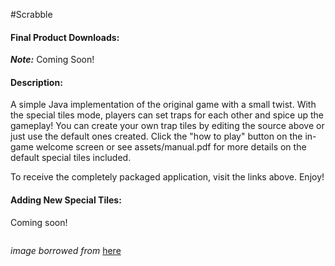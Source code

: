 #Scrabble
#### Final Product Downloads:

**_Note:_** Coming Soon!

#### Description:
A simple Java implementation of the original game with a small twist. With the special tiles mode, players can set traps for each other and spice up the gameplay! You can create your own trap tiles by editing the source above or just use the default ones created. Click the "how to play" button on the in-game welcome screen or see assets/manual.pdf for more details on the default special tiles included.

To receive the completely packaged application, visit the links above. Enjoy!

#### Adding New Special Tiles:

Coming soon!

<p align="center"><img src="http://i00.i.aliimg.com/img/pb/704/989/105/105989704_388.jpg" alt=""/></p>

_image_ _borrowed_ _from_ [here](http://www.alibaba.com/product-detail/wooden-scrabble-tiles-for-jewelry_137115928.html)
